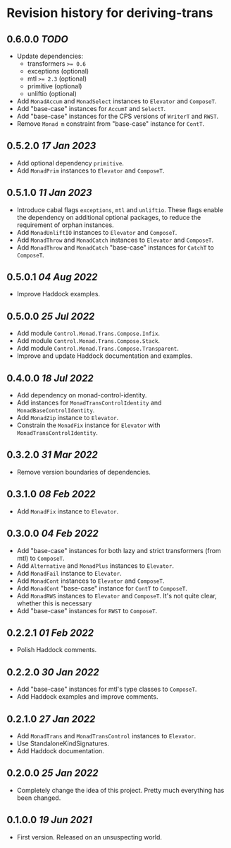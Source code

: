 # Revision history for deriving-trans

## 0.6.0.0 *TODO*

* Update dependencies:
  - transformers `>= 0.6`
  - exceptions (optional)
  - mtl `>= 2.3` (optional)
  - primitive (optional)
  - unliftio (optional)
* Add `MonadAccum` and `MonadSelect` instances to `Elevator` and `ComposeT`.
* Add "base-case" instances for `AccumT` and `SelectT`.
* Add "base-case" instances for the CPS versions of `WriterT` and `RWST`.
* Remove `Monad m` constraint from "base-case" instance for `ContT`.

## 0.5.2.0 *17 Jan 2023*

* Add optional dependency `primitive`.
* Add `MonadPrim` instances to `Elevator` and `ComposeT`.

## 0.5.1.0 *11 Jan 2023*

* Introduce cabal flags `exceptions`, `mtl` and `unliftio`.
  These flags enable the dependency on additional optional packages, to reduce the requirement of orphan instances.
* Add `MonadUnliftIO` instances to `Elevator` and `ComposeT`.
* Add `MonadThrow` and `MonadCatch` instances to `Elevator` and `ComposeT`.
* Add `MonadThrow` and `MonadCatch` "base-case" instances for `CatchT` to `ComposeT`.

## 0.5.0.1 *04 Aug 2022*

* Improve Haddock examples.

## 0.5.0.0 *25 Jul 2022*

* Add module `Control.Monad.Trans.Compose.Infix`.
* Add module `Control.Monad.Trans.Compose.Stack`.
* Add module `Control.Monad.Trans.Compose.Transparent`.
* Improve and update Haddock documentation and examples.

## 0.4.0.0 *18 Jul 2022*

* Add dependency on monad-control-identity.
* Add instances for `MonadTransControlIdentity` and `MonadBaseControlIdentity`.
* Add `MonadZip` instance to `Elevator`.
* Constrain the `MonadFix` instance for `Elevator` with `MonadTransControlIdentity`.

## 0.3.2.0 *31 Mar 2022*

* Remove version boundaries of dependencies.

## 0.3.1.0 *08 Feb 2022*

* Add `MonadFix` instance to `Elevator`.

## 0.3.0.0 *04 Feb 2022*

* Add "base-case" instances for both lazy and strict transformers (from mtl) to `ComposeT`.
* Add `Alternative` and `MonadPlus` instances to `Elevator`.
* Add `MonadFail` instance to `Elevator`.
* Add `MonadCont` instances to `Elevator` and `ComposeT`.
* Add `MonadCont` "base-case" instance for `ContT` to `ComposeT`.
* Add `MonadRWS` instances to `Elevator` and `ComposeT`. It's not quite clear, whether this is necessary
* Add "base-case" instances for `RWST` to `ComposeT`.

## 0.2.2.1 *01 Feb 2022*

* Polish Haddock comments.

## 0.2.2.0 *30 Jan 2022*

* Add "base-case" instances for mtl's type classes to `ComposeT`.
* Add Haddock examples and improve comments.

## 0.2.1.0 *27 Jan 2022*

* Add `MonadTrans` and `MonadTransControl` instances to `Elevator`.
* Use StandaloneKindSignatures.
* Add Haddock documentation.

## 0.2.0.0 *25 Jan 2022*

* Completely change the idea of this project. Pretty much everything has been changed.

## 0.1.0.0 *19 Jun 2021*

* First version. Released on an unsuspecting world.
